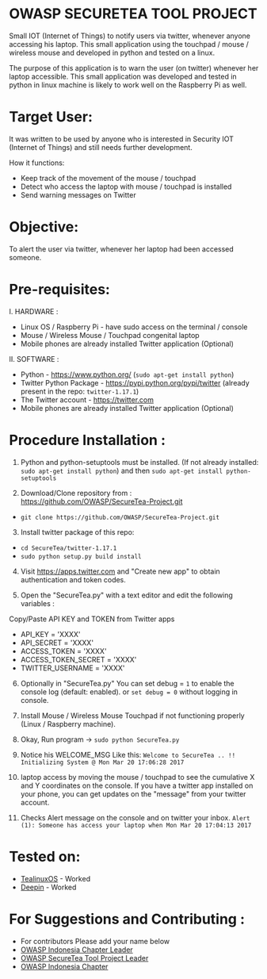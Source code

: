 # OWASP SECURETEA TOOL PROJECT
Small IOT (Internet of Things) to notify users via twitter, whenever anyone accessing his laptop. This small application using the touchpad / mouse / wireless mouse and developed in python and tested on a linux.

The purpose of this application is to warn the user (on twitter) whenever her laptop accessible.
This small application was developed and tested in python in linux machine is likely to work well on the Raspberry Pi as well.


Target User:
=============

It was written to be used by anyone who is interested in Security IOT (Internet of Things) and still needs further development.

How it functions:

- Keep track of the movement of the mouse / touchpad
- Detect who access the laptop with mouse / touchpad is installed
- Send warning messages on Twitter


Objective:
===========

To alert the user via twitter, whenever her laptop had been accessed someone.


Pre-requisites:
================

I. HARDWARE :

- Linux OS / Raspberry Pi - have sudo access on the terminal / console
- Mouse / Wireless Mouse / Touchpad congenital laptop
- Mobile phones are already installed Twitter application (Optional)

II. SOFTWARE :

- Python - https://www.python.org/ (`sudo apt-get install python`)
- Twitter Python Package - https://pypi.python.org/pypi/twitter (already present in the repo: `twitter-1.17.1`)
- The Twitter account - https://twitter.com
- Mobile phones are already installed Twitter application (Optional)


Procedure Installation :
========================

1. Python and python-setuptools must be installed. (If not already installed: `sudo apt-get install python`)
 and then
 `sudo apt-get install python-setuptools`

2. Download/Clone repository from : https://github.com/OWASP/SecureTea-Project.git
 - `git clone https://github.com/OWASP/SecureTea-Project.git`

3. Install twitter package of this repo:
 - `cd SecureTea/twitter-1.17.1`
 - `sudo python setup.py build install`

4. Visit https://apps.twitter.com and "Create new app" to obtain authentication and token codes.

5. Open the "SecureTea.py" with a text editor and edit the following variables :

 Copy/Paste API KEY and TOKEN from Twitter apps

 - API_KEY = 'XXXX'
 - API_SECRET = 'XXXX'
 - ACCESS_TOKEN = 'XXXX'
 - ACCESS_TOKEN_SECRET = 'XXXX'
 - TWITTER_USERNAME = 'XXXX'

6. Optionally in "SecureTea.py" You can set debug = `1` to enable the console log (default: enabled). or `set debug = 0` without logging in console.

7. Install Mouse / Wireless Mouse Touchpad if not functioning properly (Linux / Raspberry machine).

8. Okay, Run program -> `sudo python SecureTea.py`

9. Notice his WELCOME_MSG Like this:
`Welcome to SecureTea .. !! Initializing System @ Mon Mar 20 17:06:28 2017`

10. laptop access by moving the mouse / touchpad to see the cumulative X and Y coordinates on the console. If you have a twitter app installed on your phone, you can get updates on the "message" from your twitter account.

11. Checks Alert message on the console and on twitter your inbox.
`Alert (1): Someone has access your laptop when Mon Mar 20 17:04:13 2017`

Tested on:
==========

- [TealinuxOS](http://tealinuxos.org/) - Worked
- [Deepin](https://www.deepin.org/en/) - Worked


For Suggestions and Contributing :
==================================

- For contributors Please add your name below 
- [OWASP Indonesia Chapter Leader](https://www.owasp.org/index.php/Ade_Yoseman_Putra)
- [OWASP SecureTea Tool Project Leader](https://www.owasp.org/index.php/User:Idbmb)
- [OWASP Indonesia Chapter](http://www.owasp.org/index.php/Jakarta)

